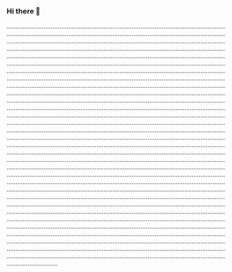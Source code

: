 ### Hi there 👋

.............................................................................................................................................................................................................................................................................................................................................................................................................................................................................................................................................................................................................................................................................................................................................................................................................................................................................................................................................................................................................................................................................................................................................................................................................................................................................................................................................................................................................................................................................................................................................................................................................................................................................................................................................................................................................................................................................................................................................................................................................................................................................................................................................................................................................................................................................................................................................................................................................................................................................................................................................................................................................................................................................................................................................................................................................................................................................................................................................................................................................................................................................................................................................................................................................................................................................................................................................................................................................................................................................................................................................................................................................................................................................................................................................................................................................................................................................................................................................................................................................................................................................................................................................................